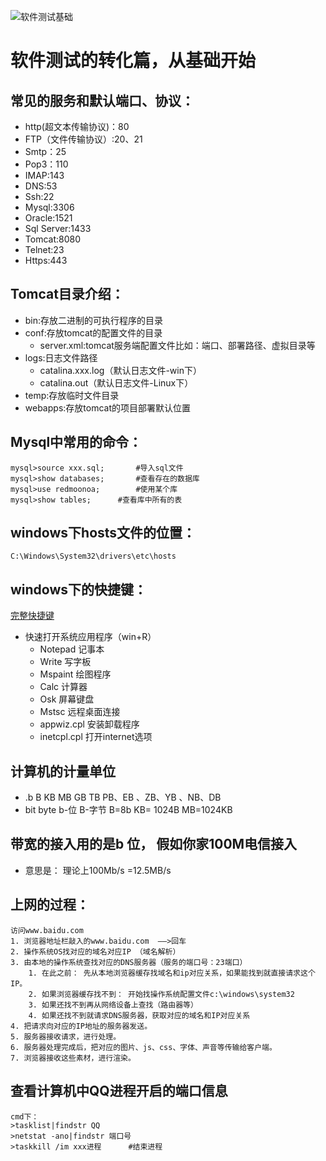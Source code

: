 ![软件测试基础](https://s2.ax1x.com/2019/03/18/AmBQud.jpg)
# 软件测试的转化篇，从基础开始

## 常见的服务和默认端口、协议：

- http(超文本传输协议)：80
- FTP（文件传输协议）:20、21
- Smtp：25
- Pop3：110
- IMAP:143
- DNS:53
- Ssh:22
- Mysql:3306
- Oracle:1521
- Sql Server:1433
- Tomcat:8080
- Telnet:23
- Https:443 

## Tomcat目录介绍：

- bin:存放二进制的可执行程序的目录
- conf:存放tomcat的配置文件的目录
	- server.xml:tomcat服务端配置文件比如：端口、部署路径、虚拟目录等
- logs:日志文件路径
	- catalina.xxx.log（默认日志文件-win下）
	- catalina.out（默认日志文件-Linux下）
- temp:存放临时文件目录
- webapps:存放tomcat的项目部署默认位置

## Mysql中常用的命令：

    mysql>source xxx.sql;		#导入sql文件
	mysql>show databases;		#查看存在的数据库
	mysql>use redmoonoa;		#使用某个库
	mysql>show tables;		#查看库中所有的表

## windows下hosts文件的位置：

	C:\Windows\System32\drivers\etc\hosts

## windows下的快捷键：

[完整快捷键](https://support.microsoft.com/zh-cn/help/12445/windows-keyboard-shortcuts)

- 快速打开系统应用程序（win+R） 
	- Notepad   记事本 
	- Write  写字板 
	- Mspaint  绘图程序 
	- Calc   计算器 
	- Osk   屏幕键盘 
	- Mstsc  远程桌面连接 
	- appwiz.cpl   安装卸载程序 
	- inetcpl.cpl   打开internet选项

## 计算机的计量单位

- .b     B  KB   MB  GB   TB   PB、EB 、ZB、YB 、NB、DB 
- bit    byte b-位   B-字节   B=8b      KB= 1024B  MB=1024KB

## 带宽的接入用的是b 位， 假如你家100M电信接入

- 意思是： 理论上100Mb/s =12.5MB/s 

## 上网的过程：

	访问www.baidu.com 
	1. 浏览器地址栏敲入的www.baidu.com  ——>回车
	2. 操作系统OS找对应的域名对应IP （域名解析）
	3. 由本地的操作系统查找对应的DNS服务器（服务的端口号：23端口）
		1. 在此之前： 先从本地浏览器缓存找域名和ip对应关系，如果能找到就直接请求这个IP。
		2. 如果浏览器缓存找不到： 开始找操作系统配置文件c:\windows\system32
		3. 如果还找不到再从网络设备上查找（路由器等）
		4. 如果还找不到就请求DNS服务器，获取对应的域名和IP对应关系
	4. 把请求向对应的IP地址的服务器发送。
	5. 服务器接收请求，进行处理。
	6. 服务器处理完成后，把对应的图片、js、css、字体、声音等传输给客户端。
	7. 浏览器接收这些素材，进行渲染。

## 查看计算机中QQ进程开启的端口信息

	cmd下：
	>tasklist|findstr QQ
	>netstat -ano|findstr 端口号
	>taskkill /im xxx进程      #结束进程